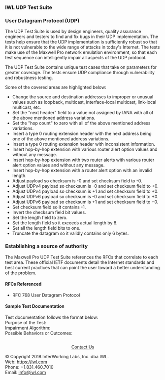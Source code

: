 ### IWL UDP Test Suite
### User Datagram Protocol (UDP)
The UDP Test Suite is used by design engineers, quality assurance engineers and testers to find and fix bugs in their UDP implementation. The tests
help ensure that the UDP implementation is sufficiently robust so that it is not vulnerable to the wide range of attacks in today's Internet. The tests make
use of the Maxwell Pro network emulation environment, so that each test sequence can intelligently impair all aspects of the UDP protocol.

The UDP Test Suite contains unique test cases that take on parameters for greater coverage. The tests ensure UDP compliance through vulnerability
and robustness testing.

Some of the covered areas are highlighted below:
* Change the source and destination addresses to improper or unusual values such as loopback, multicast, interface-local multicast, link-local
multicast, etc.
* Set the "next header" field to a value not assigned by IANA with all of the above mentioned address variations.
* Set the "hop count" to zero with all of the above mentioned address variations.
* Insert a type 0 routing extension header with the next address being one of the above mentioned address variations.
* Insert a type 0 routing extension header with inconsistent information.
* Insert hop-by-hop extension with various router alert option values and without any message.
* Insert hop-by-hop extension with two router alerts with various router alert option values and without any message.
* Insert hop-by-hop extension with a router alert option with an invalid length.
* Adjust payload so checksum is -0 and set checksum field to -0.
* Adjust UDPv4 payload so checksum is -0 and set checksum field to +0.
* Adjust UDPv4 payload so checksum is +1 and set checksum field to +0.
* Adjust UDPv6 payload so checksum is -0 and set checksum field to +0.
* Adjust UDPv6 payload so checksum is +1 and set checksum field to +0.
* Set checksum field so it contains -1.
* Invert the checksum field bit values.
* Set the length field to zero.
* Set the length field so it exceeds actual length by 8.
* Set all the length field bits to one.
* Truncate the datagram so it validly contains only 6 bytes.
### Establishing a source of authority
The Maxwell Pro UDP Test Suite references the RFCs that correlate to each test area. These official IETF documents detail the Internet standards and
best current practices that can point the user toward a better understanding of the problem.
#### RFCs Referenced 
* RFC 768 User Datagram Protocol
####  Sample Test Documentation
Test documentation follows the format below:  
Purpose of the Test:  
Impairment Algorithm:  
Possible Behaviors or Outcomes:  

<p style="margin-top:2em;text-align:center;"><a href="/company/contact" class="btn btn-danger">Contact Us</a></p>

© Copyright 2018 InterWorking Labs, Inc. dba IWL. <br> 
Web: https://iwl.com <br> 
Phone: +1.831.460.7010 <br> 
Email: info@iwl.com